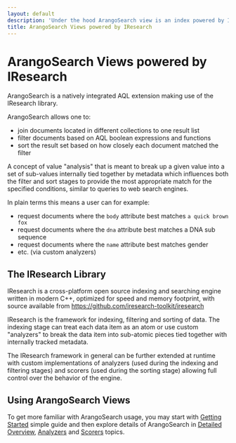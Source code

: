 ```yaml
---
layout: default
description: 'Under the hood ArangoSearch view is an index powered by IResearch library combined of 2 data structures: Inverted index and Columnar store.'
title: ArangoSearch Views powered by IResearch
---
```

# ArangoSearch Views powered by IResearch

ArangoSearch is a natively integrated AQL extension making use of the
IResearch library.

ArangoSearch allows one to:

- join documents located in different collections to one result list
- filter documents based on AQL boolean expressions and functions
- sort the result set based on how closely each document matched the filter

A concept of value "analysis" that is meant to break up a given value into
a set of sub-values internally tied together by metadata which influences both
the filter and sort stages to provide the most appropriate match for the
specified conditions, similar to queries to web search engines.

In plain terms this means a user can for example:

- request documents where the `body` attribute best matches `a quick brown fox`
- request documents where the `dna` attribute best matches a DNA sub sequence
- request documents where the `name` attribute best matches gender
- etc. (via custom analyzers)

## The IResearch Library

IResearch is a cross-platform open source indexing and searching engine written
in modern C++, optimized for speed and memory footprint, with source available
from https://github.com/iresearch-toolkit/iresearch

IResearch is the framework for indexing, filtering and sorting of data.
The indexing stage can treat each data item as an atom or use custom "analyzers"
to break the data item into sub-atomic pieces tied together with internally
tracked metadata.

The IResearch framework in general can be further extended at runtime with
custom implementations of analyzers (used during the indexing and filtering
stages) and scorers (used during the sorting stage) allowing full control over
the behavior of the engine.

## Using ArangoSearch Views

To get more familiar with ArangoSearch usage, you may start with
[Getting Started](views-arango-search-getting-started.html) simple guide and then explore details of
ArangoSearch in [Detailed Overview](views-arango-search-detailed-overview.html),
[Analyzers](views-arango-search-analyzers.html) and
[Scorers](views-arango-search-scorers.html) topics.

